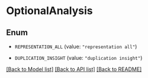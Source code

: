 # OptionalAnalysis

## Enum


* `REPRESENTATION_ALL` (value: `"representation all"`)

* `DUPLICATION_INSIGHT` (value: `"duplication insight"`)


[[Back to Model list]](../README.md#documentation-for-models) [[Back to API list]](../README.md#documentation-for-api-endpoints) [[Back to README]](../README.md)


